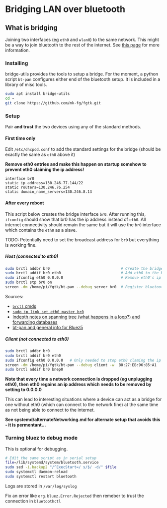 
# Bridging LAN over bluetooth

## What is bridging

Joining two interfaces (eg `eth0` and `wlan0`) to the same network. This might be a way to join bluetooth to the rest of the internet. See [this page](https://wiki.debian.org/BridgeNetworkConnections) for more information.

### Installing
bridge-utils provides the tools to setup a bridge. For the moment, a python script `bt-pan` configures either end of the bluetooth setup. It is included in a library of misc tools.
```bash
sudo apt install bridge-utils
cd ~
git clone https://github.com/mk-fg/fgtk.git
```



### Setup

Pair **and trust** the two devices using any of the standard methods.

#### First time only

Edit `/etc/dhcpcd.conf` to add the standard settings for the bridge (should be exactly the same as `eth0` above it)

**Remove eth0 entries and make this happen on startup somehow to prevent eth0 claiming the ip address!**
```
interface br0
static ip_address=130.246.77.144/22
static routers=130.246.76.254
static domain_name_servers=130.246.8.13
```

#### After every reboot

This script below creates the bridge interface `br0`. After running this, `ifconfig` should show that br0 has the ip address instead of `eth0`. All internet connectivity should remain the same but it will use the `br0` interface which contains the `eth0` as a slave.

TODO: Potentially need to set the broadcast address for `br0` but everything is working fine.

##### Host (connected to eth0)
```bash
sudo brctl addbr br0                                # Create the bridge
sudo brctl addif br0 eth0                           # Add eth0 to the bridge
sudo ifconfig eth0 0.0.0.0                          # Remove eth0's ip address
sudo brctl stp br0 on
screen -dm /home/pi/fgtk/bt-pan --debug server br0  # Register bluetooth device with the bridge
```

Sources:
- [`brctl` cmds](https://wiki.debian.org/BridgeNetworkConnections)
- [`sudo ip link set eth0 master br0` ](https://superuser.com/questions/916368/does-a-bridge-between-2-tap-interfaces-need-an-ip-address)
- [Indepth notes on spanning tree (what happens in a loop?) and forwarding databases](http://linuxcommand.org/man_pages/brctl8.html)
- [bt-pan and general info for Bluez5](http://blog.fraggod.net/2015/03/28/bluetooth-pan-network-setup-with-bluez-5x.html)

##### Client (not connected to eth0)
```bash
sudo brctl addbr br0
sudo brctl addif br0 eth0
sudo ifconfig eth0 0.0.0.0   # Only needed to stop eth0 claming the ip address
screen -dm /home/pi/fgtk/bt-pan --debug client -w  B8:27:EB:96:85:A1
sudo brctl addif br0 bnep0
```


**Note that every time a network connection is dropped (eg unplugging eth0), then eth0 regains an ip address which needs to be removed by setting to 0.0.0.0**

This can lead to interesting situations where a device can act as a bridge for one without eth0 (which can connect to the network fine) at the same time as not being able to connect to the internet.

 **See systemd/alternateNetworking.md for alternate setup that avoids this - it is permentant...**


### Turning bluez to debug mode

This is optional for debugging.

```bash
# Edit the same script as in serial setup
file=/lib/systemd/system/bluetooth.service
sudo sed -i.backup2 "/^ExecStart=/ s/$/ -d/" $file
sudo systemctl daemon-reload
sudo systemctl restart bluetooth
```

Logs are stored in `/var/log/syslog`

Fix an error like `org.bluez.Error.Rejected` then remeber to trust the connection in `bluetoothctl`
